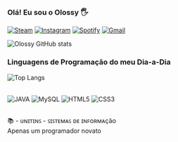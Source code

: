 ###   Olá! Eu sou o Olossy 🖐️

[![Steam](https://img.shields.io/badge/Steam-000000?style=for-the-badge&logo=steam&logoColor=white)](https://s.team/p/gjmt-rkbd/mmpcprbn)
[![Instagram](https://img.shields.io/badge/Instagram-E4405F?style=for-the-badge&logo=instagram&logoColor=white)](https://www.instagram.com/ch_hallan)
[![Spotify](https://img.shields.io/badge/Spotify-1ED760?&style=for-the-badge&logo=spotify&logoColor=white)](https://open.spotify.com/user/hallanchristiancruz?si=-QaY5UxjT9i6vtUHsP8hjA)
[![Gmail](https://img.shields.io/badge/Gmail-D14836?style=for-the-badge&logo=gmail&logoColor=white)](hallanchristiancruz@gmail.com)

![Olossy GitHub stats](https://github-readme-stats.vercel.app/api?username=Olossy&show_icons=true&theme=cobalt)

### Linguagens de Programação do meu Dia-a-Dia 

![Top Langs](https://github-readme-stats.vercel.app/api/top-langs/?username=Olossy&layout=compact)

<div style = "display: inline_block"><br/>
  <img align="center" alt="JAVA" src="https://img.shields.io/badge/Java-ED8B00?style=for-the-badge&logo=openjdk&logoColor=white"/>
  <img align="center" alt="MySQL" src="https://img.shields.io/badge/MySQL-00000F?style=for-the-badge&logo=mysql&logoColor=white"/>
  <img align="center" alt="HTML5" src="https://img.shields.io/badge/HTML5-E34F26?style=for-the-badge&logo=html5&logoColor=white"/>
  <img align="center" alt="CSS3" src="https://img.shields.io/badge/CSS3-1572B6?style=for-the-badge&logo=css3&logoColor=white"/>
</div><br/>

📚 - ᴜɴɪᴛɪɴꜱ - ꜱɪꜱᴛᴇᴍᴀꜱ ᴅᴇ ɪɴꜰᴏʀᴍᴀçãᴏ<br/>
Apenas um programador novato
